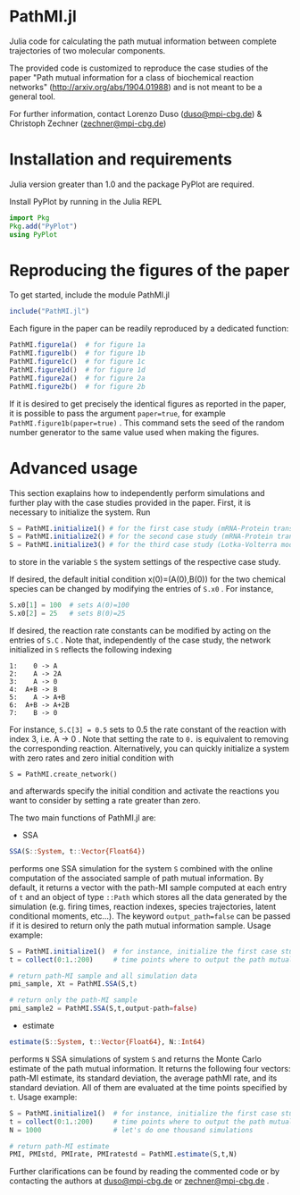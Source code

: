 # PathMI.jl
Julia code for calculating the path mutual information between complete trajectories of two molecular components.

The provided code is customized to reproduce the case studies of the paper "Path mutual information for a class of biochemical reaction networks" (http://arxiv.org/abs/1904.01988) and is not meant to be a general tool. 

For further information, contact Lorenzo Duso (duso@mpi-cbg.de) & Christoph Zechner (zechner@mpi-cbg.de)

# Installation and requirements

Julia version greater than 1.0 and the package PyPlot are required.

Install PyPlot by running in the Julia REPL
```julia
import Pkg
Pkg.add("PyPlot")
using PyPlot
```

# Reproducing the figures of the paper

To get started, include the module PathMI.jl
```julia
include("PathMI.jl")
```
Each figure in the paper can be readily reproduced by a dedicated function: 
```julia
PathMI.figure1a()  # for figure 1a
PathMI.figure1b()  # for figure 1b
PathMI.figure1c()  # for figure 1c
PathMI.figure1d()  # for figure 1d
PathMI.figure2a()  # for figure 2a
PathMI.figure2b()  # for figure 2b
```
If it is desired to get precisely the identical figures as reported in the paper, it is possible to pass the argument ` paper=true `, for example `PathMI.figure1b(paper=true)` . This command sets the seed of the random number generator to the same value used when making the figures.

# Advanced usage

This section exaplains how to independently perform simulations and further play with the case studies provided in the paper. 
First, it is necessary to initialize the system. Run
```julia
S = PathMI.initialize1() # for the first case study (mRNA-Protein transcription)
S = PathMI.initialize2() # for the second case study (mRNA-Protein transcription, transient behavior)
S = PathMI.initialize3() # for the third case study (Lotka-Volterra model)
```
to store in the variable `S` the system settings of the respective case study. 

If desired, the default initial condition x(0)=(A(0),B(0)) for the two chemical species can be changed by modifying the entries of `S.x0` . For instance,
```julia
S.x0[1] = 100  # sets A(0)=100
S.x0[2] = 25   # sets B(0)=25
```
If desired, the reaction rate constants can be modified by acting on the entries of `S.C` . Note that, independently of the case study, the network initialized in `S` reflects the following indexing
```
1:    0 -> A
2:    A -> 2A
3:    A -> 0
4:  A+B -> B
5:    A -> A+B
6:  A+B -> A+2B
7:    B -> 0
```
For instance, `S.C[3] = 0.5` sets to 0.5 the rate constant of the reaction with index 3, i.e. A -> 0 . Note that setting the rate to `0.` is equivalent to removing the corresponding reaction. Alternatively, you can quickly initialize a system with zero rates and zero initial condition with
```
S = PathMI.create_network() 
``` 
and afterwards specify the initial condition and activate the reactions you want to consider by setting a rate greater than zero.

The two main functions of PathMI.jl are:
- SSA
```julia 
SSA(S::System, t::Vector{Float64})
```
performs one SSA simulation for the system `S` combined with the online computation of the associated sample of path mutual information. By default, it returns a vector with the path-MI sample computed at each entry of `t` and an object of type `::Path` which stores all the data generated by the simulation (e.g. firing times, reaction indexes, species trajectories, latent conditional moments, etc...). The keyword `output_path=false` can be passed if it is desired to return only the path mutual information sample.
Usage example:
```julia
S = PathMI.initialize1()  # for instance, initialize the first case study
t = collect(0:1.:200)     # time points where to output the path mutual information

# return path-MI sample and all simulation data
pmi_sample, Xt = PathMI.SSA(S,t)

# return only the path-MI sample
pmi_sample2 = PathMI.SSA(S,t,output-path=false)

```

- estimate
```julia
estimate(S::System, t::Vector{Float64}, N::Int64)
```
performs `N` SSA simulations of system `S` and returns the Monte Carlo estimate of the path mutual information. It returns the following four vectors: path-MI estimate, its standard deviation, the average pathMI rate, and its standard deviation. All of them are evaluated at the time points specified by `t`.
Usage example:
```julia
S = PathMI.initialize1()  # for instance, initialize the first case study
t = collect(0:1.:200)     # time points where to output the path mutual information
N = 1000                  # let's do one thousand simulations

# return path-MI estimate
PMI, PMIstd, PMIrate, PMIratestd = PathMI.estimate(S,t,N)
```

Further clarifications can be found by reading the commented code or by contacting the authors at duso@mpi-cbg.de or zechner@mpi-cbg.de . 


